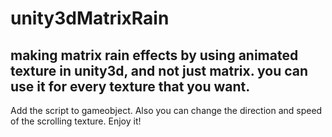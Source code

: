 # unity3dMatrixRain
making matrix rain effects by using animated texture in unity3d, and not just matrix. you can use it for every texture that you want.
----------------------
Add the script to gameobject. 
Also you can change the direction and speed of the scrolling texture.
Enjoy it!
